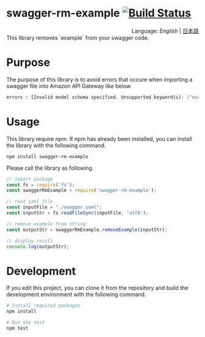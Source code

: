 # swagger-rm-example [![Build Status](https://travis-ci.org/segurvita/swagger-rm-example.svg?branch=master)](https://travis-ci.org/segurvita/swagger-rm-example)
<div style="text-align:right">Language: <i>English</i> | <a href="README_JA.md">日本語</a></div>
This library removes `example` from your swagger code.



# Purpose

The purpose of this library is to avoid errors that occure when importing a swagger file into Amazon API Gateway like below.

```bash
errors : [Invalid model schema specified. Unsupported keyword(s): ["example"]]
```



# Usage

This library require npm. If npm has already been installed, you can install the library with the following command.

```
npm install swagger-rm-example
```

Please call the library as following.

```javascript
// import package
const fs = require('fs');
const swaggerRmExample = require('swagger-rm-example');

// read yaml file
const inputFile = "./swagger.yaml";
const inputStr = fs.readFileSync(inputFile, 'utf8');

// remove example from string
const outputStr = swaggerRmExample.removeExample(inputStr);

// display result
console.log(outputStr);
```



# Development

If you edit this project, you can clone it from the repository and build the development environment with the following command.

```bash
# Install required packages
npm install

# Run the test
npm test
```

